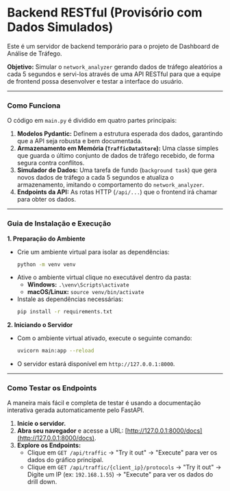 # Backend RESTful (Provisório com Dados Simulados)

Este é um servidor de backend temporário para o projeto de Dashboard de Análise de Tráfego.

**Objetivo:** Simular o `network_analyzer` gerando dados de tráfego aleatórios a cada 5 segundos e servi-los através de uma API RESTful para que a equipe de frontend possa desenvolver e testar a interface do usuário.

---

### Como Funciona

O código em `main.py` é dividido em quatro partes principais:
1.  **Modelos Pydantic:** Definem a estrutura esperada dos dados, garantindo que a API seja robusta e bem documentada.
2.  **Armazenamento em Memória (`TrafficDataStore`):** Uma classe simples que guarda o último conjunto de dados de tráfego recebido, de forma segura contra conflitos.
3.  **Simulador de Dados:** Uma tarefa de fundo (`background task`) que gera novos dados de tráfego a cada 5 segundos e atualiza o armazenamento, imitando o comportamento do `network_analyzer`.
4.  **Endpoints da API:** As rotas HTTP (`/api/...`) que o frontend irá chamar para obter os dados.

---

### Guia de Instalação e Execução

**1. Preparação do Ambiente**

- Crie um ambiente virtual para isolar as dependências:
  ```bash
  python -m venv venv
  ```
- Ative o ambiente virtual clique no executável dentro da pasta:
  - **Windows:** `.\venv\Scripts\activate`
  - **macOS/Linux:** `source venv/bin/activate`
- Instale as dependências necessárias:
  ```bash
  pip install -r requirements.txt
  ```

**2. Iniciando o Servidor**

- Com o ambiente virtual ativado, execute o seguinte comando:
  ```bash
  uvicorn main:app --reload
  ```
- O servidor estará disponível em `http://127.0.0.1:8000`.

---

### Como Testar os Endpoints

A maneira mais fácil e completa de testar é usando a documentação interativa gerada automaticamente pelo FastAPI.

1.  **Inicie o servidor.**
2.  **Abra seu navegador** e acesse a URL: [http://127.0.0.1:8000/docs](http://127.0.0.1:8000/docs).
3.  **Explore os Endpoints:**
    - Clique em `GET /api/traffic` -> "Try it out" -> "Execute" para ver os dados do gráfico principal.
    - Clique em `GET /api/traffic/{client_ip}/protocols` -> "Try it out" -> Digite um IP (ex: `192.168.1.55`) -> "Execute" para ver os dados do drill down.